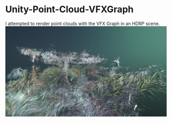 # Unity-Point-Cloud-VFXGraph
I attempted to render point clouds with the VFX Graph in an HDRP scene.
![Screenshot](Screenshot.png) 

